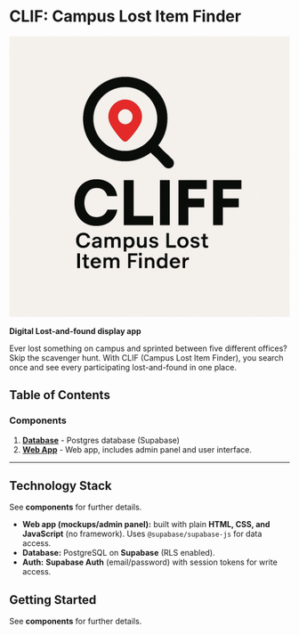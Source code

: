 # CLIF: Campus Lost Item Finder

![LOGO](/logo.png)

**Digital Lost-and-found display app** 

Ever lost something on campus and sprinted between five different offices? Skip the scavenger hunt. With CLIF (Campus Lost Item Finder), you search once and see every participating lost-and-found in one place.

## Table of Contents

### Components

1. **[Database](./data/)** - Postgres database (Supabase)
2. **[Web App](./web/)** - Web app, includes admin panel and user interface. 

---
## Technology Stack


See **components** for further details.
- **Web app (mockups/admin panel):** built with plain **HTML, CSS, and JavaScript** (no framework). Uses `@supabase/supabase-js` for data access.
- **Database:** PostgreSQL on **Supabase** (RLS enabled). 
- **Auth:** **Supabase Auth** (email/password) with session tokens for write access.

## Getting Started
See  **components** for further details.